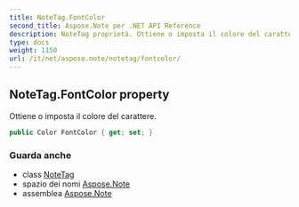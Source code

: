 ```yaml
---
title: NoteTag.FontColor
second_title: Aspose.Note per .NET API Reference
description: NoteTag proprietà. Ottiene o imposta il colore del carattere.
type: docs
weight: 1150
url: /it/net/aspose.note/notetag/fontcolor/
---
```

## NoteTag.FontColor property

Ottiene o imposta il colore del carattere.

```csharp
public Color FontColor { get; set; }
```

### Guarda anche

* class [NoteTag](../)
* spazio dei nomi [Aspose.Note](../../notetag/)
* assemblea [Aspose.Note](../../../)


